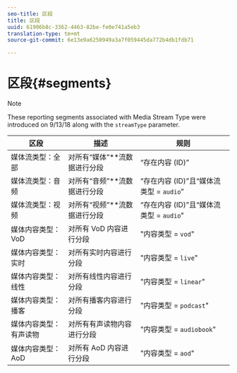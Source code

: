 ```yaml
---
seo-title: 区段
title: 区段
uuid: 61906b8c-3362-4463-82be-fe0e741a5eb3
translation-type: tm+mt
source-git-commit: 6e13e9a6250949a3a7f059445da772b4db1fdb71

---
```



# 区段{#segments}

>[!NOTE]
>
>These reporting segments associated with Media Stream Type were introduced on 9/13/18 along with the `streamType` parameter.

| 区段 | 描述 | 规则 |
|---|---|---|
| 媒体流类型：全部 | 对所有“媒体”**&#x200B;流数据进行分段 | “存在内容 (ID)” |
| 媒体流类型：音频 | 对所有“音频”**&#x200B;流数据进行分段 | “存在内容 (ID)”且“媒体流类型 = `audio`” |
| 媒体流类型：视频 | 对所有“视频”**&#x200B;流数据进行分段 | “存在内容 (ID)”且“媒体流类型 = `audio`" |
| 媒体内容类型：VoD | 对所有 VoD 内容进行分段 | "内容类型 = `vod`" |
| 媒体内容类型：实时 | 对所有实时内容进行分段 | "内容类型 = `live`" |
| 媒体内容类型：线性 | 对所有线性内容进行分段 | "内容类型 = `linear`" |
| 媒体内容类型：播客 | 对所有播客内容进行分段 | "内容类型 = `podcast`" |
| 媒体内容类型：有声读物 | 对所有有声读物内容进行分段 | "内容类型 = `audiobook`" |
| 媒体内容类型：AoD | 对所有 AoD 内容进行分段 | "内容类型 = `aod`" |


